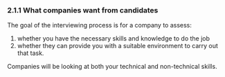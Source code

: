 ### 2.1.1 What companies want from candidates

The goal of the interviewing process is for a company to assess:



1. whether you have the necessary skills and knowledge to do the job
2. whether they can provide you with a suitable environment to carry out that task.

Companies will be looking at both your technical and non-technical skills.